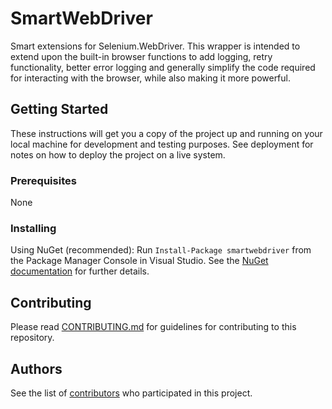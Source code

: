 # SmartWebDriver
Smart extensions for Selenium.WebDriver. This wrapper is intended to extend upon the built-in browser functions to add logging, retry functionality, better error logging and generally simplify the code required for interacting with the browser, while also making it more powerful.

## Getting Started

These instructions will get you a copy of the project up and running on your local machine for development and testing purposes. See deployment for notes on how to deploy the project on a live system.

### Prerequisites

None

### Installing

Using NuGet (recommended):
Run `Install-Package smartwebdriver` from the Package Manager Console in Visual Studio. See the [NuGet documentation]() for further details.

## Contributing

Please read [CONTRIBUTING.md](https://github.com/campaignmonitor/smartwebdriver/blob/master/CONTRIBUTING.md) for guidelines for contributing to this repository.

## Authors

See the list of [contributors](https://github.com/campaignmonitor/SmartWebDriver/graphs/contributors) who participated in this project.